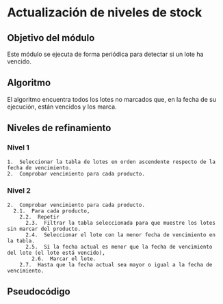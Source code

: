 # Actualización de niveles de stock

## Objetivo del módulo
Este módulo se ejecuta de forma periódica para detectar si un lote ha vencido.

## Algoritmo
El algoritmo encuentra todos los lotes no marcados que, en la fecha de su ejecución, están vencidos y los marca.

## Niveles de refinamiento 

### Nivel 1
```
1.  Seleccionar la tabla de lotes en orden ascendente respecto de la fecha de vencimiento.
2.  Comprobar vencimiento para cada producto.
```

### Nivel 2
```
2.  Comprobar vencimiento para cada producto.
  2.1.  Para cada producto,
    2.2.  Repetir
      2.3.  Filtrar la tabla seleccionada para que muestre los lotes sin marcar del producto.
      2.4.  Seleccionar el lote con la menor fecha de vencimiento en la tabla.
      2.5.  Si la fecha actual es menor que la fecha de vencimiento del lote (el lote está vencido),
        2.6.  Marcar el lote.
    2.7.  Hasta que la fecha actual sea mayor o igual a la fecha de vencimiento.
```

## Pseudocódigo
